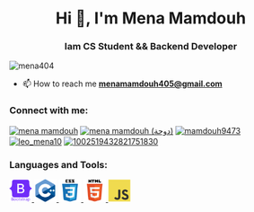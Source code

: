 <h1 align="center">Hi 👋, I'm Mena Mamdouh</h1>
<h3 align="center">Iam CS Student && Backend Developer</h3>

<p align="left"> <img src="https://komarev.com/ghpvc/?username=mena404&label=Profile%20views&color=0e75b6&style=flat" alt="mena404" /> </p>

- 📫 How to reach me **menamamdouh405@gmail.com**

<h3 align="left">Connect with me:</h3>
<p align="left">
<a href="https://linkedin.com/in/mena mamdouh" target="blank"><img align="center" src="https://raw.githubusercontent.com/rahuldkjain/github-profile-readme-generator/master/src/images/icons/Social/linked-in-alt.svg" alt="mena mamdouh" height="30" width="40" /></a>
<a href="https://fb.com/mena mamdouh (دوحة)" target="blank"><img align="center" src="https://raw.githubusercontent.com/rahuldkjain/github-profile-readme-generator/master/src/images/icons/Social/facebook.svg" alt="mena mamdouh (دوحة)" height="30" width="40" /></a>
<a href="https://instagram.com/mamdouh9473" target="blank"><img align="center" src="https://raw.githubusercontent.com/rahuldkjain/github-profile-readme-generator/master/src/images/icons/Social/instagram.svg" alt="mamdouh9473" height="30" width="40" /></a>
<a href="https://codeforces.com/profile/leo_mena10" target="blank"><img align="center" src="https://raw.githubusercontent.com/rahuldkjain/github-profile-readme-generator/master/src/images/icons/Social/codeforces.svg" alt="leo_mena10" height="30" width="40" /></a>
<a href="https://discord.gg/1002519432821751830" target="blank"><img align="center" src="https://raw.githubusercontent.com/rahuldkjain/github-profile-readme-generator/master/src/images/icons/Social/discord.svg" alt="1002519432821751830" height="30" width="40" /></a>
</p>

<h3 align="left">Languages and Tools:</h3>
<p align="left"> <a href="https://getbootstrap.com" target="_blank" rel="noreferrer"> <img src="https://raw.githubusercontent.com/devicons/devicon/master/icons/bootstrap/bootstrap-plain-wordmark.svg" alt="bootstrap" width="40" height="40"/> </a> <a href="https://www.w3schools.com/cpp/" target="_blank" rel="noreferrer"> <img src="https://raw.githubusercontent.com/devicons/devicon/master/icons/cplusplus/cplusplus-original.svg" alt="cplusplus" width="40" height="40"/> </a> <a href="https://www.w3schools.com/css/" target="_blank" rel="noreferrer"> <img src="https://raw.githubusercontent.com/devicons/devicon/master/icons/css3/css3-original-wordmark.svg" alt="css3" width="40" height="40"/> </a> <a href="https://www.w3.org/html/" target="_blank" rel="noreferrer"> <img src="https://raw.githubusercontent.com/devicons/devicon/master/icons/html5/html5-original-wordmark.svg" alt="html5" width="40" height="40"/> </a> <a href="https://developer.mozilla.org/en-US/docs/Web/JavaScript" target="_blank" rel="noreferrer"> <img src="https://raw.githubusercontent.com/devicons/devicon/master/icons/javascript/javascript-original.svg" alt="javascript" width="40" height="40"/> </a> </p>

